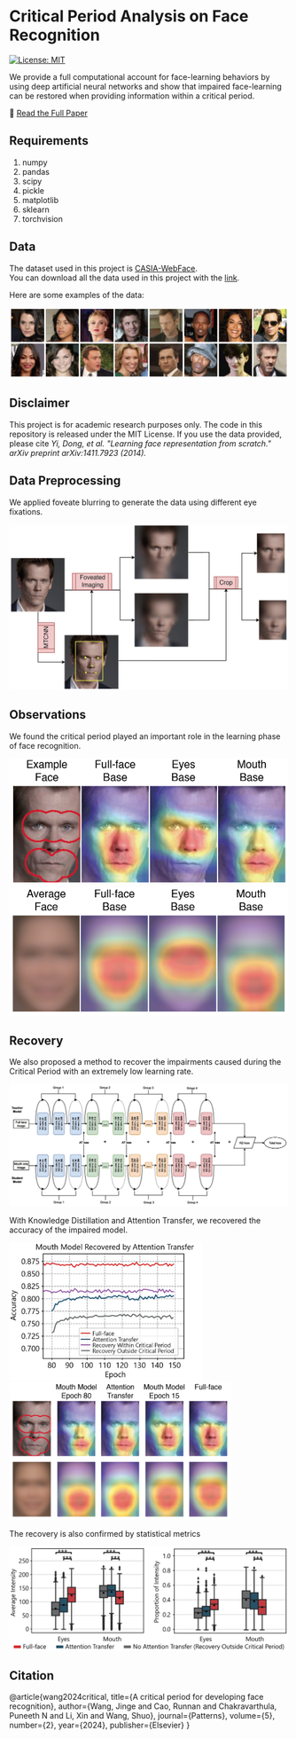# Critical Period Analysis on Face Recognition
[![License: MIT](https://img.shields.io/badge/License-MIT-brightgreen.svg)](LICENSE)

We provide a full computational account for face-learning behaviors by using deep artificial neural networks and show that impaired face-learning can be restored when providing information within a critical period.

📃 [Read the Full Paper](https://www.cell.com/patterns/pdf/S2666-3899(23)00297-0.pdf)

## Requirements
1. numpy
2. pandas
3. scipy
4. pickle
5. matplotlib
6. sklearn
7. torchvision

## Data
The dataset used in this project is [CASIA-WebFace](https://www.kaggle.com/datasets/debarghamitraroy/casia-webface). \
You can download all the data used in this project with the [link](https://drive.google.com/file/d/1KxNCrXzln0lal3N4JiYl9cFOIhT78y1l/view).

Here are some examples of the data:

![Data Exp](Figs/Fig1-A.png)

## Disclaimer
This project is for academic research purposes only. The code in this repository is released under the MIT License.
If you use the data provided, please cite *Yi, Dong, et al. "Learning face representation from scratch." arXiv preprint arXiv:1411.7923 (2014).*

## Data Preprocessing
We applied foveate blurring to generate the data using different eye fixations.

![Data Prep](Figs/Fig1-C.png)
## Observations
We found the critical period played an important role in the learning phase of face recognition.

![The Grad-CAM for an example face](Figs/Fig2-E.png)
![The Grad-CAM group average across faces](Figs/Fig2-F.png)
## Recovery
We also proposed a method to recover the impairments caused during the Critical Period with an extremely low learning rate.

![KL-AT](Figs/Fig6-A.png)


With Knowledge Distillation and Attention Transfer, we recovered the accuracy of the impaired model.

<img src="Figs/Result.png" width="350"> <img src="Figs/Fig6-D.png" width="400">

The recovery is also confirmed by statistical metrics

<img src="Figs/Result_stat.png" width="800">

## Citation

@article{wang2024critical,
  title={A critical period for developing face recognition},
  author={Wang, Jinge and Cao, Runnan and Chakravarthula, Puneeth N and Li, Xin and Wang, Shuo},
  journal={Patterns},
  volume={5},
  number={2},
  year={2024},
  publisher={Elsevier}
}

